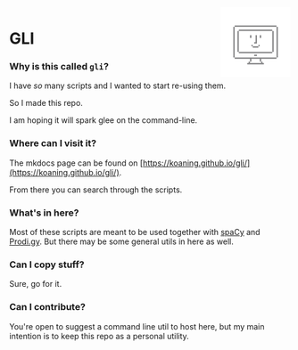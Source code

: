 <img src="https://raw.githubusercontent.com/koaning/gli/main/icon.png" width="125" height="125" align="right" />

# GLI

### Why is this called `gli`? 

I have _so_ many scripts and I wanted to start re-using them. 

So I made this repo. 

I am hoping it will spark glee on the command-line.

### Where can I visit it? 

The mkdocs page can be found on [https://koaning.github.io/gli/](https://koaning.github.io/gli/).

From there you can search through the scripts.

### What's in here? 

Most of these scripts are meant to be used together with [spaCy](https://spacy.io) 
and [Prodi.gy](https://prodi.gy). But there may be some general utils in here as well. 

### Can I copy stuff? 

Sure, go for it.

### Can I contribute? 

You're open to suggest a command line util to host here, but
my main intention is to keep this repo as a personal utility.

